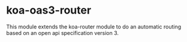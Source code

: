 # koa-oas3-router
This module extends the koa-router module to do an automatic routing based on an open api specification version 3.
